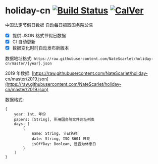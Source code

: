 # holiday-cn [![Build Status](https://travis-ci.org/NateScarlet/holiday-cn.svg?branch=master)](https://travis-ci.org/NateScarlet/gfwlist.acl) [![CalVer](https://img.shields.io/badge/calver-YYYY.0M.0D-22bfda.svg)](http://calver.org)

中国法定节假日数据 自动每日抓取国务院公告

- [x] 提供 JSON 格式节假日数据
- [x] CI 自动更新
- [x] 数据变化时时自动发布新版本

数据地址格式: `https://raw.githubusercontent.com/NateScarlet/holiday-cn/master/{year}.json`

2019 年数据: [https://raw.githubusercontent.com/NateScarlet/holiday-cn/master/2019.json](https://raw.githubusercontent.com/NateScarlet/holiday-cn/master/2019.json)

数据格式:

```JSON格式说明
{
    year: Int, 年份
    papers: [String], 所用国务院文件网址列表
    days: [
        {
            name: String, 节日名称
            date: String, ISO 8601 日期
            isOffDay: Boolean, 是否为休息日
        }
    ]
}
```
